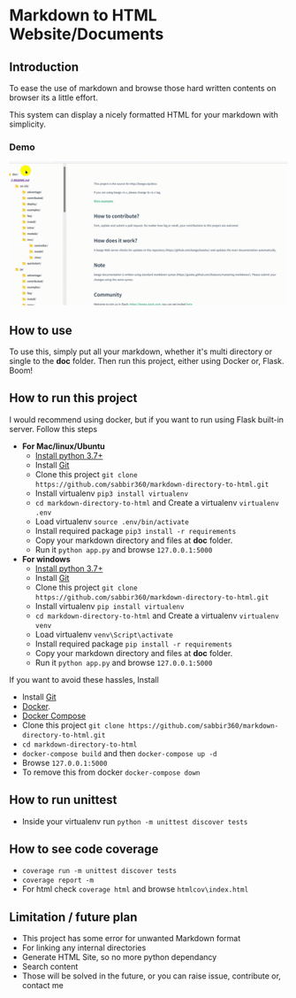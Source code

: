# Markdown to HTML Website/Documents

## Introduction
To ease the use of markdown and browse those hard written contents on browser its a little effort.

This system can display a nicely formatted HTML for your markdown with simplicity.

### Demo
![Demo of this project](./doc/Markdown%20directory%20to%20html%20demo.gif)

## How to use
To use this, simply put all your markdown, whether it's multi directory or single to the **doc** folder.
Then run this project, either using Docker or, Flask. Boom!

## How to run this project
I would recommend using docker, but if you want to run using Flask built-in server. Follow this steps
  - **For Mac/linux/Ubuntu**
     - [Install python 3.7+](https://realpython.com/installing-python/)
     - Install [Git](https://git-scm.com/book/en/v2/Getting-Started-Installing-Git)
     - Clone this project  `git clone https://github.com/sabbir360/markdown-directory-to-html.git`
     - Install virtualenv `pip3 install virtualenv`
     - `cd markdown-directory-to-html` and Create a virtualenv `virtualenv .env`
     - Load virtualenv `source .env/bin/activate`
     - Install required package `pip3 install -r requirements`
     - Copy your markdown directory and files at **doc** folder. 
     - Run it `python app.py` and browse `127.0.0.1:5000`
  - **For windows**
    - [Install python 3.7+](https://realpython.com/installing-python/)
    - Install [Git](https://git-scm.com/download/win)
    - Clone this project  `git clone https://github.com/sabbir360/markdown-directory-to-html.git`
    - Install virtualenv `pip install virtualenv`
    - `cd markdown-directory-to-html` and Create a virtualenv `virtualenv venv`
    - Load virtualenv `venv\Script\activate`
    - Install required package `pip install -r requirements`
    - Copy your markdown directory and files at **doc** folder. 
    - Run it `python app.py` and browse `127.0.0.1:5000`

If you want to avoid these hassles, Install 
 - Install [Git](https://git-scm.com/book/en/v2/Getting-Started-Installing-Git)
 - [Docker](https://docs.docker.com/engine/install/).
 - [Docker Compose](https://docs.docker.com/compose/install/)
 - Clone this project  `git clone https://github.com/sabbir360/markdown-directory-to-html.git`
 - `cd markdown-directory-to-html` 
 - `docker-compose build` and then `docker-compose up -d`
 - Browse `127.0.0.1:5000`
 - To remove this from docker `docker-compose down`

## How to run unittest
- Inside your virtualenv run `python -m unittest discover tests`

## How to see code coverage
- `coverage run -m unittest discover tests`
- `coverage report -m`
- For html check `coverage html` and browse `htmlcov\index.html`

## Limitation / future plan
  - This project has some error for unwanted Markdown format
  - For linking any internal directories
  - Generate HTML Site, so no more python dependancy
  - Search content
  - Those will be solved in the future, or you can raise issue, contribute or, contact me